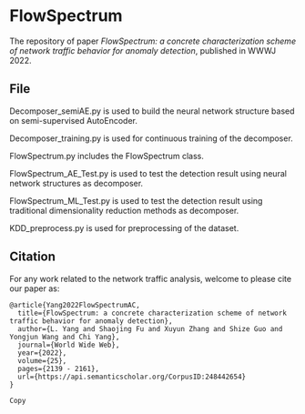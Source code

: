 # FlowSpectrum
The repository of paper *FlowSpectrum: a concrete characterization scheme of network traffic behavior for anomaly detection*, published in WWWJ 2022. 


## File

Decomposer_semiAE.py is used to build the neural network structure based on semi-supervised AutoEncoder.

Decomposer_training.py is used for continuous training of the decomposer.

FlowSpectrum.py includes the FlowSpectrum class.

FlowSpectrum_AE_Test.py is used to test the detection result using neural network structures as decomposer.

FlowSpectrum_ML_Test.py is used to test the detection result using traditional dimensionality reduction methods as decomposer.

KDD_preprocess.py is used for preprocessing of the dataset.

## Citation
For any work related to the network traffic analysis, welcome to please cite our paper as:
```
@article{Yang2022FlowSpectrumAC,
  title={FlowSpectrum: a concrete characterization scheme of network traffic behavior for anomaly detection},
  author={L. Yang and Shaojing Fu and Xuyun Zhang and Shize Guo and Yongjun Wang and Chi Yang},
  journal={World Wide Web},
  year={2022},
  volume={25},
  pages={2139 - 2161},
  url={https://api.semanticscholar.org/CorpusID:248442654}
}

Copy
```

